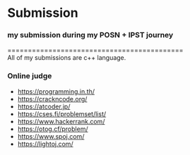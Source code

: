 # Submission
### my submission during my POSN + IPST journey
=========================================== <br>
All of my submissions are c++ language.

### Online judge
- https://programming.in.th/
- https://crackncode.org/
- https://atcoder.jp/
- https://cses.fi/problemset/list/
- https://www.hackerrank.com/
- https://otog.cf/problem/
- https://www.spoj.com/
- https://lightoj.com/
